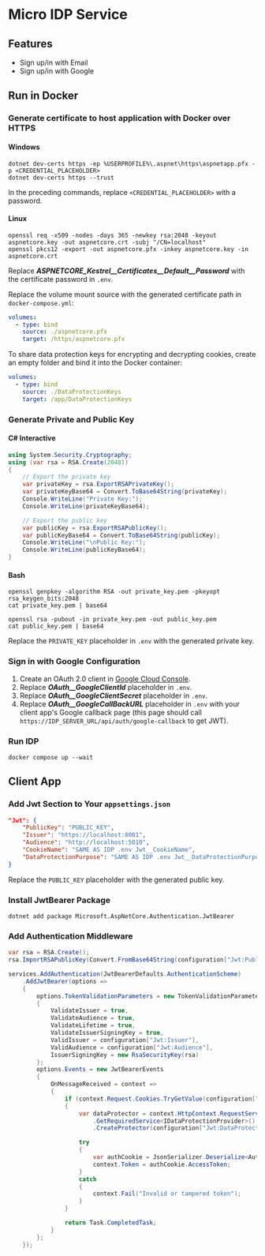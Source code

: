 # Micro IDP Service

## Features

- Sign up/in with Email
- Sign up/in with Google

## Run in Docker

### Generate certificate to host application with Docker over HTTPS

#### Windows

```shell
dotnet dev-certs https -ep %USERPROFILE%\.aspnet\https\aspnetapp.pfx -p <CREDENTIAL_PLACEHOLDER>
dotnet dev-certs https --trust
```

In the preceding commands, replace `<CREDENTIAL_PLACEHOLDER>` with a password.

#### Linux

```shell
openssl req -x509 -nodes -days 365 -newkey rsa:2048 -keyout aspnetcore.key -out aspnetcore.crt -subj "/CN=localhost"
openssl pkcs12 -export -out aspnetcore.pfx -inkey aspnetcore.key -in aspnetcore.crt
```

Replace **_ASPNETCORE_Kestrel\_\_Certificates\_\_Default\_\_Password_** with the certificate password in `.env`.

Replace the volume mount source with the generated certificate path in `docker-compose.yml`:

```yml
volumes:
  - type: bind
    source: ./aspnetcore.pfx
    target: /https/aspnetcore.pfx
```

To share data protection keys for encrypting and decrypting cookies, create an empty folder and bind it into the Docker container:

```yml
volumes:
  - type: bind
    source: ./DataProtectionKeys
    target: /app/DataProtectionKeys
```

### Generate Private and Public Key

#### C# Interactive

```csharp
using System.Security.Cryptography;
using (var rsa = RSA.Create(2048))
{
    // Export the private key
    var privateKey = rsa.ExportRSAPrivateKey();
    var privateKeyBase64 = Convert.ToBase64String(privateKey);
    Console.WriteLine("Private Key:");
    Console.WriteLine(privateKeyBase64);

    // Export the public key
    var publicKey = rsa.ExportRSAPublicKey();
    var publicKeyBase64 = Convert.ToBase64String(publicKey);
    Console.WriteLine("\nPublic Key:");
    Console.WriteLine(publicKeyBase64);
}
```

#### Bash

```shell
openssl genpkey -algorithm RSA -out private_key.pem -pkeyopt rsa_keygen_bits:2048
cat private_key.pem | base64

openssl rsa -pubout -in private_key.pem -out public_key.pem
cat public_key.pem | base64
```

Replace the `PRIVATE_KEY` placeholder in `.env` with the generated private key.

### Sign in with Google Configuration

1. Create an OAuth 2.0 client in [Google Cloud Console](https://console.cloud.google.com).
2. Replace **_OAuth\_\_GoogleClientId_** placeholder in `.env`.
3. Replace **_OAuth\_\_GoogleClientSecret_** placeholder in `.env`.
4. Replace **_OAuth\_\_GoogleCallBackURL_** placeholder in `.env` with your client app's Google callback page (this page should call `https://IDP_SERVER_URL/api/auth/google-callback` to get JWT).

### Run IDP

```shell
docker compose up --wait
```

## Client App

### Add Jwt Section to Your `appsettings.json`

```json
"Jwt": {
    "PublicKey": "PUBLIC_KEY",
    "Issuer": "https://localhost:8001",
    "Audience": "http://localhost:5010",
    "CookieName": "SAME AS IDP .env Jwt__CookieName",
    "DataProtectionPurpose": "SAME AS IDP .env Jwt__DataProtectionPurpose"
}
```

Replace the `PUBLIC_KEY` placeholder with the generated public key.

### Install JwtBearer Package

```shell
dotnet add package Microsoft.AspNetCore.Authentication.JwtBearer
```

### Add Authentication Middleware

```csharp
var rsa = RSA.Create();
rsa.ImportRSAPublicKey(Convert.FromBase64String(configuration["Jwt:PublicKey"] ?? ""), out _);

services.AddAuthentication(JwtBearerDefaults.AuthenticationScheme)
    .AddJwtBearer(options =>
    {
        options.TokenValidationParameters = new TokenValidationParameters
        {
            ValidateIssuer = true,
            ValidateAudience = true,
            ValidateLifetime = true,
            ValidateIssuerSigningKey = true,
            ValidIssuer = configuration["Jwt:Issuer"],
            ValidAudience = configuration["Jwt:Audience"],
            IssuerSigningKey = new RsaSecurityKey(rsa)
        };
        options.Events = new JwtBearerEvents
        {
            OnMessageReceived = context =>
            {
                if (context.Request.Cookies.TryGetValue(configuration["Jwt:CookieName"], out var encryptedToken))
                {
                    var dataProtector = context.HttpContext.RequestServices
                        .GetRequiredService<IDataProtectionProvider>()
                        .CreateProtector(configuration["Jwt:DataProtectionPurpose"]);

                    try
                    {
                        var authCookie = JsonSerializer.Deserialize<AuthCookie>(dataProtector.Unprotect(encryptedToken));
                        context.Token = authCookie.AccessToken;
                    }
                    catch
                    {
                        context.Fail("Invalid or tampered token");
                    }
                }

                return Task.CompletedTask;
            }
        };
    });
```

